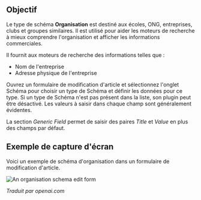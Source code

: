 <!-- Filename: J5.x:Schema_org / Display title: Schema.org - Organisation -->

## Objectif

Le type de schéma **Organisation** est destiné aux écoles, ONG, entreprises, clubs et groupes similaires. Il est utilisé pour aider les moteurs de recherche à mieux comprendre l'organisation et afficher les informations commerciales.

Il fournit aux moteurs de recherche des informations telles que :

- Nom de l'entreprise
- Adresse physique de l'entreprise

Ouvrez un formulaire de modification d'article et sélectionnez l'onglet Schéma pour choisir un type de Schéma et définir les données pour ce type. Si un type de Schéma n'est pas présent dans la liste, son plugin peut être désactivé. Les valeurs à saisir dans chaque champ sont généralement évidentes.

La section *Generic Field* permet de saisir des paires *Title* et *Value* en plus des champs par défaut.

## Exemple de capture d'écran

Voici un exemple de schéma d'organisation dans un formulaire de modification d'article.

![An organisation schema edit form](../../../en/images/schemas/edit-schema-organisation.png)

*Traduit par openai.com*

